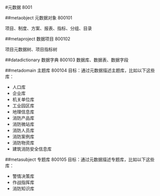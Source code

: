 #元数据 8001

##metaobject 元数据对象 800101

项目、制度、方案、报表、指标、分组、目录

##metaproject 数据项目 800102

项目元数据树、项目指标树

##datadictionary 数据字典 800103
数据库、数据表、数据字段

##metadomain 主题库 800104
目标：通过元数据描述主题库，比如以下这些库：
<ul>
    <li>人口库</li>
    <li>企业库</li>
    <li>机关单位库</li>
    <li>工业园区库</li>
    <li>地理信息库</li>
    <li>消防产品库</li>
    <li>消防微站库</li>
    <li>消防人员库</li>
    <li>消防案例库</li>
    <li>消防物资库</li>
    <li>建筑消防安全信息库</li>
</ul>

##metasubject 专题库 800105
目标：通过元数据描述专题库，比如以下这些库：
<ul>
    <li>警情决策库</li>
    <li>作战指挥库</li>
    <li>消防知识库</li>
</ul>
